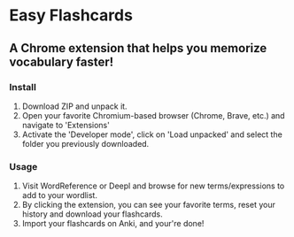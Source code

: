 # Easy Flashcards

## A Chrome extension that helps you memorize vocabulary faster!

### Install

1. Download ZIP and unpack it.
2. Open your favorite Chromium-based browser (Chrome, Brave, etc.) and navigate to 'Extensions'
3. Activate the 'Developer mode', click on 'Load unpacked' and select the folder you previously downloaded.

### Usage

1. Visit WordReference or Deepl and browse for new terms/expressions to add to your wordlist.
2. By clicking the extension, you can see your favorite terms, reset your history and download your flashcards.
3. Import your flashcards on Anki, and your're done!
